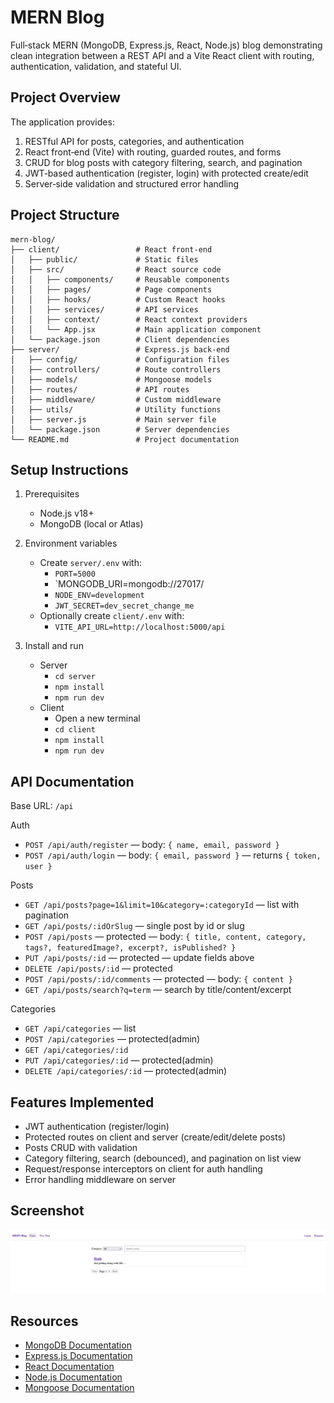 # MERN Blog

Full‑stack MERN (MongoDB, Express.js, React, Node.js) blog demonstrating clean integration between a REST API and a Vite React client with routing, authentication, validation, and stateful UI.

## Project Overview

The application provides:
1. RESTful API for posts, categories, and authentication
2. React front‑end (Vite) with routing, guarded routes, and forms
3. CRUD for blog posts with category filtering, search, and pagination
4. JWT‑based authentication (register, login) with protected create/edit
5. Server‑side validation and structured error handling

## Project Structure

```
mern-blog/
├── client/                 # React front-end
│   ├── public/             # Static files
│   ├── src/                # React source code
│   │   ├── components/     # Reusable components
│   │   ├── pages/          # Page components
│   │   ├── hooks/          # Custom React hooks
│   │   ├── services/       # API services
│   │   ├── context/        # React context providers
│   │   └── App.jsx         # Main application component
│   └── package.json        # Client dependencies
├── server/                 # Express.js back-end
│   ├── config/             # Configuration files
│   ├── controllers/        # Route controllers
│   ├── models/             # Mongoose models
│   ├── routes/             # API routes
│   ├── middleware/         # Custom middleware
│   ├── utils/              # Utility functions
│   ├── server.js           # Main server file
│   └── package.json        # Server dependencies
└── README.md               # Project documentation
```

## Setup Instructions

1. Prerequisites
   - Node.js v18+
   - MongoDB (local or Atlas)

2. Environment variables
   - Create `server/.env` with:
     - `PORT=5000`
     - `MONGODB_URI=mongodb://27017/
     - `NODE_ENV=development`
     - `JWT_SECRET=dev_secret_change_me`
   - Optionally create `client/.env` with:
     - `VITE_API_URL=http://localhost:5000/api`

3. Install and run
   - Server
     - `cd server`
     - `npm install`
     - `npm run dev`
   - Client
     - Open a new terminal
     - `cd client`
     - `npm install`
     - `npm run dev`


## API Documentation

Base URL: `/api`

Auth
- `POST /api/auth/register` — body: `{ name, email, password }`
- `POST /api/auth/login` — body: `{ email, password }` — returns `{ token, user }`

Posts
- `GET /api/posts?page=1&limit=10&category=:categoryId` — list with pagination
- `GET /api/posts/:idOrSlug` — single post by id or slug
- `POST /api/posts` — protected — body: `{ title, content, category, tags?, featuredImage?, excerpt?, isPublished? }`
- `PUT /api/posts/:id` — protected — update fields above
- `DELETE /api/posts/:id` — protected
- `POST /api/posts/:id/comments` — protected — body: `{ content }`
- `GET /api/posts/search?q=term` — search by title/content/excerpt

Categories
- `GET /api/categories` — list
- `POST /api/categories` — protected(admin)
- `GET /api/categories/:id`
- `PUT /api/categories/:id` — protected(admin)
- `DELETE /api/categories/:id` — protected(admin)

## Features Implemented

- JWT authentication (register/login)
- Protected routes on client and server (create/edit/delete posts)
- Posts CRUD with validation
- Category filtering, search (debounced), and pagination on list view
- Request/response interceptors on client for auth handling
- Error handling middleware on server

## Screenshot

![screenshot](image.png)

## Resources

- [MongoDB Documentation](https://docs.mongodb.com/)
- [Express.js Documentation](https://expressjs.com/)
- [React Documentation](https://react.dev/)
- [Node.js Documentation](https://nodejs.org/en/docs/)
- [Mongoose Documentation](https://mongoosejs.com/docs/) 